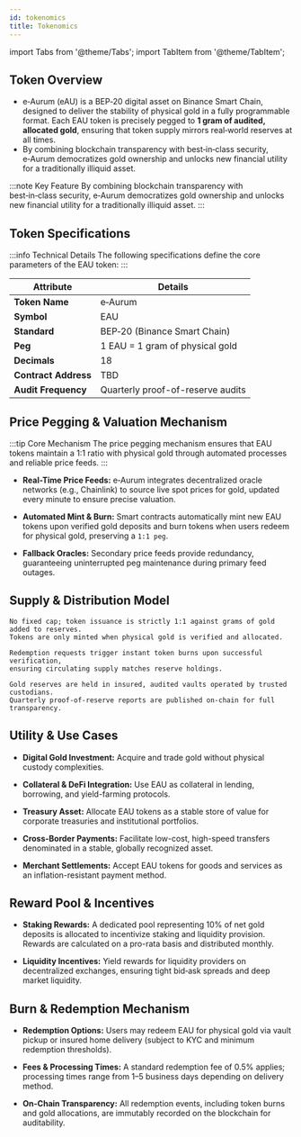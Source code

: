 ```yaml
---
id: tokenomics
title: Tokenomics 
---
```

import Tabs from '@theme/Tabs';
import TabItem from '@theme/TabItem';

## Token Overview

- e‑Aurum (eAU) is a BEP‑20 digital asset on Binance Smart Chain, designed to deliver the stability of physical gold in a fully programmable format. Each EAU token is precisely pegged to **1 gram of audited, allocated gold**, ensuring that token supply mirrors real‑world reserves at all times.
- By combining blockchain transparency with best‑in‑class security, e‑Aurum democratizes gold ownership and unlocks new financial utility for a traditionally illiquid asset.

:::note Key Feature
By combining blockchain transparency with best‑in‑class security, e‑Aurum democratizes gold ownership and unlocks new financial utility for a traditionally illiquid asset.
:::

## Token Specifications

:::info Technical Details
The following specifications define the core parameters of the EAU token:
:::

| **Attribute**        | **Details**                                        |
|----------------------|---------------------------------------------------|
| **Token Name**       | e‑Aurum                                           |
| **Symbol**           | EAU                                               |
| **Standard**         | BEP‑20 (Binance Smart Chain)                      |
| **Peg**              | 1 EAU = 1 gram of physical gold                   |
| **Decimals**         | 18                                                |
| **Contract Address** | TBD                                               |
| **Audit Frequency**  | Quarterly proof-of-reserve audits                 |

## Price Pegging & Valuation Mechanism 

:::tip Core Mechanism
The price pegging mechanism ensures that EAU tokens maintain a 1:1 ratio with physical gold through automated processes and reliable price feeds.
:::

- **Real-Time Price Feeds:** e‑Aurum integrates decentralized oracle networks (e.g., Chainlink) to source live spot prices for gold, updated every minute to ensure precise valuation. 

- **Automated Mint & Burn:** Smart contracts automatically mint new EAU tokens upon verified gold deposits and burn tokens when users redeem for physical gold, preserving a `1:1 peg`. 

- **Fallback Oracles:** Secondary price feeds provide redundancy, guaranteeing uninterrupted peg maintenance during primary feed outages. 

## Supply & Distribution Model 

<Tabs>
  <TabItem value="supply" label="Dynamic Supply">
     
    No fixed cap; token issuance is strictly 1:1 against grams of gold added to reserves.
    Tokens are only minted when physical gold is verified and allocated.
    
  </TabItem>

  <TabItem value="burn" label="Burn Mechanism">
     
    Redemption requests trigger instant token burns upon successful verification,
    ensuring circulating supply matches reserve holdings.
    
  </TabItem>

  <TabItem value="reserve" label="Reserve Management">
     
    Gold reserves are held in insured, audited vaults operated by trusted custodians.
    Quarterly proof-of-reserve reports are published on-chain for full transparency.
   
  </TabItem>
</Tabs>

## Utility & Use Cases 

- **Digital Gold Investment:** Acquire and trade gold without physical custody complexities. 

- **Collateral & DeFi Integration:** Use EAU as collateral in lending, borrowing, and yield-farming protocols. 

- **Treasury Asset:** Allocate EAU tokens as a stable store of value for corporate treasuries and institutional portfolios. 

- **Cross-Border Payments:** Facilitate low-cost, high-speed transfers denominated in a stable, globally recognized asset. 

- **Merchant Settlements:** Accept EAU tokens for goods and services as an inflation-resistant payment method. 

## Reward Pool & Incentives

- **Staking Rewards:** A dedicated pool representing 10% of net gold deposits is allocated to incentivize staking and liquidity provision. Rewards are calculated on a pro-rata basis and distributed monthly.

- **Liquidity Incentives:** Yield rewards for liquidity providers on decentralized exchanges, ensuring tight bid‑ask spreads and deep market liquidity.

## Burn & Redemption Mechanism 

- **Redemption Options:** Users may redeem EAU for physical gold via vault pickup or insured home delivery (subject to KYC and minimum redemption thresholds). 

- **Fees & Processing Times:** A standard redemption fee of 0.5% applies; processing times range from 1–5 business days depending on delivery method. 

- **On-Chain Transparency:** All redemption events, including token burns and gold allocations, are immutably recorded on the blockchain for auditability.


